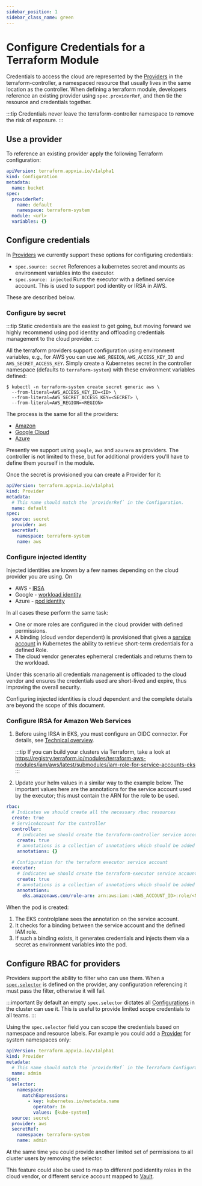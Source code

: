 ```yaml
---
sidebar_position: 1
sidebar_class_name: green
---
```

# Configure Credentials for a Terraform Module

Credentials to access the cloud are represented by the [Providers](/reference/providers.terraform.appvia.io.md) in the terraform-controller, a namespaced resource that usually lives in the same location as the controller. When defining a terraform module, developers reference an existing provider using `spec.providerRef`, and then tie the resource and credentials together.

:::tip
Credentials never leave the terraform-controller namespace to remove the risk of exposure.
:::

## Use a provider

To reference an existing provider apply the following Terraform configuration:

```yaml
apiVersion: terraform.appvia.io/v1alpha1
kind: Configuration
metadata:
  name: bucket
spec:
  providerRef:
    name: default
    namespace: terraform-system
  module: <url>
  variables: {}
```

## Configure credentials

In [Providers](/reference/providers.terraform.appvia.io.md) we currently support these options for configuring credentials: 

* `spec.source: secret` References a kubernetes secret and mounts as environment variables into the executor.
* `spec.source: injected` Runs the executor with a defined service account. This is used to support pod identity or IRSA in AWS.

These are described below.

### Configure by secret

:::tip
Static credentials are the easiest to get going, but moving forward we highly recommend using pod identity and offloading credentials management to the cloud provider.
:::

All the terraform providers support configuration using environment variables, e.g., for AWS you can use `AWS_REGION`, `AWS_ACCESS_KEY_ID` and `AWS_SECRET_ACCESS_KEY`. Simply create a Kubernetes secret in the controller namespace (defaults to `terraform-system`) with these environment variables defined:

```shell
$ kubectl -n terraform-system create secret generic aws \
  --from-literal=AWS_ACCESS_KEY_ID=<ID> \
  --from-literal=AWS_SECRET_ACCESS_KEY=<SECRET> \
  --from-literal=AWS_REGION=<REGION>
```

The process is the same for all the providers:
* [Amazon](https://registry.terraform.io/providers/hashicorp/aws/latest/docs)
* [Google Cloud](https://registry.terraform.io/providers/hashicorp/google/latest)
* [Azure](https://registry.terraform.io/providers/hashicorp/azurerm/latest/docs)

Presently we support using `google`, `aws` and `azurerm` as providers. The controller is not limited to these, but for additional providers you'll have to define them yourself in the module.

Once the secret is provisioned you can create a Provider for it:

```yaml
apiVersion: terraform.appvia.io/v1alpha1
kind: Provider
metadata:
  # This name should match the `providerRef` in the Configuration.
  name: default
spec:
  source: secret
  provider: aws
  secretRef:
    namespace: terraform-system
    name: aws
```

### Configure injected identity

Injected identities are known by a few names depending on the cloud provider you are using. On 

* AWS - [IRSA](https://docs.aws.amazon.com/emr/latest/EMR-on-EKS-DevelopmentGuide/setting-up-enable-IAM.html) 
* Google - [workload identity](https://cloud.google.com/kubernetes-engine/docs/how-to/workload-identity) 
* Azure - [pod identity](https://docs.microsoft.com/en-us/azure/aks/use-azure-ad-pod-identity)

In all cases these perform the same task:
* One or more roles are configured in the cloud provider with defined permissions.
* A binding (cloud vendor dependent) is provisioned that gives a [service account](https://kubernetes.io/docs/tasks/configure-pod-container/configure-service-account/) in Kubernetes the ability to retrieve short-term credentials for a defined Role.
* The cloud vendor generates ephemeral credentials and returns them to the workload.

Under this scenario all credentials management is offloaded to the cloud vendor and ensures the credentials used are short-lived and expire, thus improving the overall security.

Configuring injected identities is cloud dependent and the complete details are beyond the scope of this document.

### Configure IRSA for Amazon Web Services

1. Before using IRSA in EKS, you must configure an OIDC connector. For details, see [Technical overview](https://docs.aws.amazon.com/eks/latest/userguide/iam-roles-for-service-accounts-technical-overview.html).

    :::tip
    If you can build your clusters via Terraform, take a look at https://registry.terraform.io/modules/terraform-aws-modules/iam/aws/latest/submodules/iam-role-for-service-accounts-eks
    :::

2. Update your helm values in a similar way to the example below. The important values here are the annotations for the service account used by the executor; this must contain the ARN for the role to be used.

```yaml
rbac:
  # Indicates we should create all the necessary rbac resources
  create: true
  # ServiceAccount for the controller
  controller:
    # indicates we should create the terraform-controller service account
    create: true
    # annotations is a collection of annotations which should be added to the ServiceAccount
    annotations: {}

  # Configuration for the terraform executor service account
  executor:
    # indicates we should create the terraform-executor service account
    create: true
    # annotations is a collection of annotations which should be added to the ServiceAccount
    annotations:
      eks.amazonaws.com/role-arn: arn:aws:iam::<AWS_ACCOUNT_ID>:role/<NAME_OF_ROLE>
```

When the pod is created:
1. The EKS controlplane sees the annotation on the service account.
2. It checks for a binding between the service account and the defined IAM role.
3. If such a binding exists, it generates credentials and injects them via a secret as environment variables into the pod.

## Configure RBAC for providers

Providers support the ability to filter who can use them. When a [`spec.selector`](/reference/providers.terraform.appvia.io#v1alpha1-.spec.selector) is defined on the provider, any configuration referencing it must pass the filter, otherwise it will fail.

:::important
By default an empty `spec.selector` dictates all [Configurations](/reference/configurations.terraform.appvia.io.md) in the cluster can use it. This is useful to provide limited scope credentials to all teams.
:::

Using the `spec.selector` field you can scope the credentials based on namespace and resource labels. For example you could add a [Provider](/reference/providers.terraform.appvia.io.md) for system namespaces only:

```yaml
apiVersion: terraform.appvia.io/v1alpha1
kind: Provider
metadata:
  # This name should match the `providerRef` in the Terraform Configuration (see above example).
  name: admin
spec:
  selector:
    namespace:
      matchExpressions:
        - key: kubernetes.io/metadata.name
          operator: In
          values: [kube-system]
  source: secret
  provider: aws
  secretRef:
    namespace: terraform-system
    name: admin
```

At the same time you could provide another limited set of permissions to all cluster users by removing the selector.

This feature could also be used to map to different pod identity roles in the cloud vendor, or different service account mapped to [Vault](https://www.vaultproject.io/).
